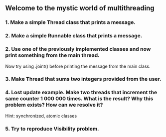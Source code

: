 ## Welcome to the mystic world of multithreading

### 1. Make a simple Thread class that prints a message.

### 2. Make a simple Runnable class that prints a message.

### 2. Use one of the previously implemented classes and now print something from the main thread.
Now try using .joint() before printing the message from the main class.

### 3. Make Thread that sums two integers provided from the user.

### 4. Lost update example. Make two threads that increment the same counter 1 000 000 times. What is the result? Why this problem exists? How can we resolve it? 
Hint: synchronized, atomic classes

### 5. Try to reproduce Visibility problem.
